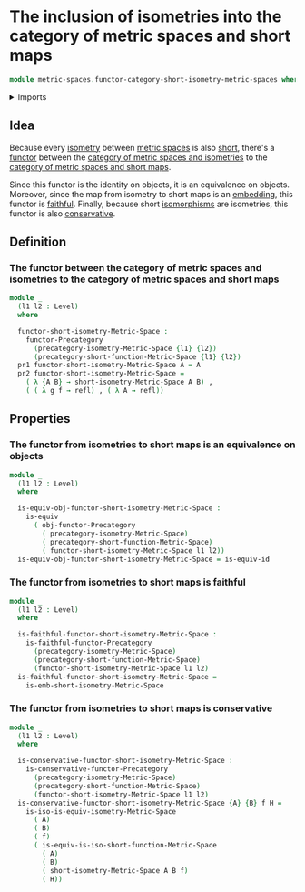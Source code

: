 # The inclusion of isometries into the category of metric spaces and short maps

```agda
module metric-spaces.functor-category-short-isometry-metric-spaces where
```

<details><summary>Imports</summary>

```agda
open import category-theory.conservative-functors-precategories
open import category-theory.faithful-functors-precategories
open import category-theory.functors-precategories
open import category-theory.isomorphisms-in-precategories
open import category-theory.maps-precategories
open import category-theory.precategories
open import category-theory.split-essentially-surjective-functors-precategories

open import foundation.dependent-pair-types
open import foundation.equivalences
open import foundation.function-extensionality
open import foundation.fundamental-theorem-of-identity-types
open import foundation.homotopies
open import foundation.identity-types
open import foundation.universe-levels

open import metric-spaces.isometries-metric-spaces
open import metric-spaces.precategory-of-metric-spaces-and-isometries
open import metric-spaces.precategory-of-metric-spaces-and-short-functions
open import metric-spaces.short-functions-metric-spaces
```

</details>

## Idea

Because every [isometry](metric-spaces.isometries-metric-spaces.md) between
[metric spaces](metric-spaces.metric-spaces.md) is also
[short](metric-spaces.short-functions-metric-spaces.md), there's a
[functor](category-theory.functors-precategories.md) between the
[category of metric spaces and isometries](metric-spaces.category-of-metric-spaces-and-isometries.md)
to the
[category of metric spaces and short maps](metric-spaces.category-of-metric-spaces-and-short-functions.md).

Since this functor is the identity on objects, it is an equivalence on objects.
Moreover, since the map from isometry to short maps is an
[embedding](foundation.embeddings.md), this functor is
[faithful](category-theory.faithful-functors-precategories.md). Finally, because
short [isomorphisms](category-theory.isomorphisms-in-precategories.md) are
isometries, this functor is also
[conservative](category-theory.conservative-functors-precategories.md).

## Definition

### The functor between the category of metric spaces and isometries to the category of metric spaces and short maps

```agda
module _
  (l1 l2 : Level)
  where

  functor-short-isometry-Metric-Space :
    functor-Precategory
      (precategory-isometry-Metric-Space {l1} {l2})
      (precategory-short-function-Metric-Space {l1} {l2})
  pr1 functor-short-isometry-Metric-Space A = A
  pr2 functor-short-isometry-Metric-Space =
    ( λ {A B} → short-isometry-Metric-Space A B) ,
    ( ( λ g f → refl) , ( λ A → refl))
```

## Properties

### The functor from isometries to short maps is an equivalence on objects

```agda
module _
  (l1 l2 : Level)
  where

  is-equiv-obj-functor-short-isometry-Metric-Space :
    is-equiv
      ( obj-functor-Precategory
        ( precategory-isometry-Metric-Space)
        ( precategory-short-function-Metric-Space)
        ( functor-short-isometry-Metric-Space l1 l2))
  is-equiv-obj-functor-short-isometry-Metric-Space = is-equiv-id
```

### The functor from isometries to short maps is faithful

```agda
module _
  (l1 l2 : Level)
  where

  is-faithful-functor-short-isometry-Metric-Space :
    is-faithful-functor-Precategory
      (precategory-isometry-Metric-Space)
      (precategory-short-function-Metric-Space)
      (functor-short-isometry-Metric-Space l1 l2)
  is-faithful-functor-short-isometry-Metric-Space =
    is-emb-short-isometry-Metric-Space
```

### The functor from isometries to short maps is conservative

```agda
module _
  (l1 l2 : Level)
  where

  is-conservative-functor-short-isometry-Metric-Space :
    is-conservative-functor-Precategory
      (precategory-isometry-Metric-Space)
      (precategory-short-function-Metric-Space)
      (functor-short-isometry-Metric-Space l1 l2)
  is-conservative-functor-short-isometry-Metric-Space {A} {B} f H =
    is-iso-is-equiv-isometry-Metric-Space
      ( A)
      ( B)
      ( f)
      ( is-equiv-is-iso-short-function-Metric-Space
        ( A)
        ( B)
        ( short-isometry-Metric-Space A B f)
        ( H))
```
